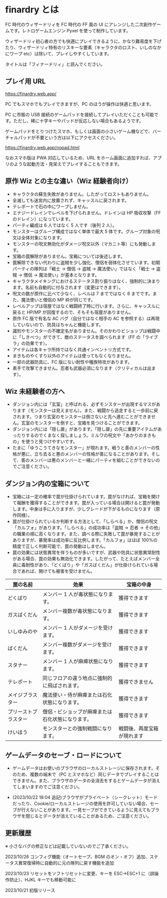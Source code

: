 # finardry とは

FC 時代のウィザードリィを FC 時代の FF 風の UI にアレンジした二次創作ゲームです。レトロゲームエンジン Pyxel を使って制作しています。

ウィザードリィ初心者の方でも快適にプレイできるように、かなり難易度を下げたり、ウィザードリィ特有のリスキーな要素（キャラクタのロスト、いしのなかにワープ etc）は除いて、プレイしやすくしています。

タイトルは「フィナードリィ」と読んでください。

## プレイ用 URL

https://finardry.web.app/

PC でもスマホでもプレイできますが、PC のほうが操作は快適と思います。

PC に市販の USB 接続のゲームパッドを接続してプレイいただくことも可能です。ただし、稀に十字キーやパッドが反応しない場合もあるようです。

ゲームパッドをとりつけたスマホ、もしくは画面の小さいゲーム機などで、バーチャルパッドが不要という方は以下にアクセスください。

https://finardry.web.app/nopad.html

なおスマホ版は PWA 対応しているため、URL をホーム画面に追加すれば、アプリのような起動方法・見栄えでプレイすることもできます。

## 原作 Wiz との主な違い（Wiz 経験者向け）

- キャラクタの蘇生失敗がありません。したがってロストもありません。
- 全滅しても迷宮内に放置されず、キャッスルに戻されます。
- テレポートで石の中にワープしません。
- エナジードレインでレベルを下げられません。ドレインは HP 吸収攻撃（FF のドレイン）になっています。
- パーティ編成は 6 人ではなく 5 人です（後列 2 人）。
- モンスターはグループ構成ではなく単体で最大 5 体です。グループ対象の呪文は全体対象になります。
- モンスターの呪文無効化がダメージ呪文以外（マカニト等）にも発動します。
- 宝箱の罠解除がありません。宝箱については後述します。
- 罠解除できない代わりに盗賊を少し強化、僧侶を弱体化させています。初期パーティの隊列は「戦士 → 僧侶 → 盗賊 → 魔法使い」ではなく「戦士 → 盗賊 → 僧侶 → 魔法使い」が基本となります。
- キャラクタメイキングにおけるステータス割り振りはなく、強制的に決まります。名前も自動的に付与されます（変更はできます）。
- 呪文の数が原作に比べて少なく、レベルは 7 までではなく 6 までです。また、魔法使いと僧侶の MP 枠が同じです。
- レベルアップは宿屋ではなく戦闘終了時に行います。さらに、キャッスルに戻ると HP/MP が回復するので、そもそも宿屋がありません。
- 原作 FC 版で有名な AC バグ（自分ではなく相手の AC を参照する）は再現していないので、防具はちゃんと機能します。
- 識別やモンスターの不確定名がありません。そのかわりビショップは戦闘中に「しきべつ」ができて、敵のステータスを調べられます（FF の「ライブラ」の効果です）。
- アイテムは各キャラ所持ではなく共通インベントリ方式です。
- まきものやくすり以外のアイテムは使ってもなくなりません。
- 一部の武器防具に、FC 版にない耐性や種族特攻があります。
- 素手で攻撃できません。忍者も武器必須になります（クリティカルは出ます）。

## Wiz 未経験者の方へ

- ダンジョン内には「玄室」と呼ばれる、必ずモンスターが出現するマスがあります（モンスターは見えません）。また、戦闘から逃走すると一歩前に戻されます。つまり玄室のモンスターは倒さないと先へ進むことができません。玄室のモンスターを倒すと、宝箱を見つけることができます。
- ダンジョン内には「隠し扉」があります。「隠し扉」の先に重要アイテムがあったりするのでくまなく探しましょう。ミルワの呪文や「あかりのまきもの」を使うと見つけやすいです。
- たまに「ゆうこうてきなモンスター」が現れます。戦うと善のメンバーの性格が悪に、立ち去ると悪のメンバーの性格が善になることがあります。そして、善のメンバーは悪のメンバーと一緒にパーティを組むことができないのでご注意ください。

## ダンジョン内の宝箱について

- 宝箱には一定の確率で罠が仕掛けられています。罠がなければ、宝箱を開けて報酬を獲得することができます。罠が入っている場合は開けると罠が発動します。中身は手に入りますが、少しグレードが下がるものになります（原作同様）。
- 罠が仕掛けられているか判断する方法として、「しらべる」か、僧侶の呪文「カルフォ」があります。「しらべる」の成功率は「盗賊 → 忍者 → その他」の職業の順に高くなります。また、調べる際に失敗して罠が暴発することがありますが、暴発率は成功率に反比例します。「カルフォ」はほぼ 100%の精度で正しく判断可能で、罠の発動はしません。
- 罠の効果には状態異常を伴うものが多いですが、武器や防具に状態異常耐性がある場合、罠の効果も無効化できます。したがって、たとえばメンバー全員に毒耐性があり、「どくばり」や「ガスばくだん」が仕掛けられている場合であれば、開けても被害を受けません。

| 罠の名前             | 効果                                             | 宝箱の中身                 |
| -------------------- | ------------------------------------------------ | -------------------------- |
| どくばり             | メンバー 1 人が毒状態になります。                | 獲得できます               |
| ガスばくだん         | メンバー複数が毒状態になります。                 | 獲得できます               |
| いしゆみのや         | メンバー 1 人がダメージを受けます。              | 獲得できます               |
| ばくだん             | メンバー複数がダメージを受けます。               | 獲得できます               |
| スタナー             | メンバー 1 人が麻痺状態になります。              | 獲得できます               |
| テレポート           | 同じフロアの違う地点に強制的に飛ばされます。     | 獲得できません             |
| メイジブラスター     | 魔法使い・侍が麻痺または石化状態になります。     | 獲得できます               |
| プリーストブラスター | 僧侶・ビショップが麻痺または石化状態になります。 | 獲得できます               |
| けいほう             | モンスターとの強制戦闘になります。               | 戦闘後、再度宝箱が現れます |

## ゲームデータのセーブ・ロードについて

- ゲームデータはお使いのブラウザのローカルストレージに保存されます。そのため、複数の端末で（PC とスマホなど）同じデータでプレイすることはできません。また、ブラウザのデータの全消去をするとゲームデータが消えてしまいますのでご注意ください。

- (2023/10/22 18:04 追記)ブラウザがプライベート（シークレット）モードだったり、Cookie/ローカルストレージの使用を許可していない場合、セーブが行えないことがあります。一見セーブができているように見えてもブラウザを閉じるとデータが消えていることがあるため、ご注意ください。

## 更新履歴

※ 小さなバグの修正などは記載していないのでご了承ください。

2023/10/26 コンフィグ機能（オートセーブ、BGM のオン・オフ）追加、ステータス異常復帰時に自動的に元の隊列に戻す機能を追加

2023/10/23 リセットをソフトリセットに変更、キーを ESC→ESC+1 に（誤操作防止）、HJKL キーでも移動可能に

2023/10/21 初版リリース
